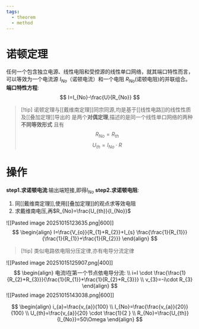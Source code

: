 ```yaml
---
tags:
  - theorem
  - method
---
```

# 诺顿定理
任何一个包含独立电源、线性电阻和受控源的线性单口网络，就其端口特性而言，可以等效为一个电流源 $I_{No}$（诺顿电流）和一个电阻 $R_{No}$​(诺顿电阻)的并联组合。
**端口特性方程**:
$$
I=I_{No}-\frac{U}{R_{No}}
$$
>[!tip] 诺顿定理与[[戴维南定理]]同宗同源,均是基于[[线性电路]]的线性性质及[[叠加定理]]导出的
>是两个**对偶定理**,描述的是同一个线性单口网络的两种**不同等效形式**
>且有$$R_{No}=R_{th}$$ $$U_{th}=I_{No}\cdot R$$

# 操作
**step1.求诺顿电流**:输出端短接,即得$I_{No}$
**step2.求诺顿电阻**:
1. 同[[戴维南定理]],使用[[叠加定理]]的观点求等效电阻
2. 求戴维南电压,再$R_{No}=\frac{U_{th}}{I_{No}}$

![[Pasted image 20251015123635.png|600]]
$$
\begin{align}
I=\frac{V_{o}}{R_{1}+R_{2}}+I_{s} \frac{\frac{1}{R_{1}}}{\frac{1}{R_{1}}+\frac{1}{R_{2}}}
\end{align}
$$

>[!tip] 类似电路依电阻分压定律,亦有电导分流定律

![[Pasted image 20251015125907.png|400]]
$$
\begin{align}
电流I在第一个节点依电导分流: \\
i=I \cdot \frac{\frac{1}{R_{2}+R_{3}}}{\frac{1}{R_{1}}+\frac{1}{R_{2}+R_{3}}} \\
v_{3}=-i\cdot R_{3}
\end{align}
$$
![[Pasted image 20251015143038.png|600]]

$$
\begin{align}
i_{a}=\frac{v_{a}}{100} \\
I_{No}=\frac{\frac{v_{a}}{20}}{100} \\
U_{th}=\frac{v_{a}}{20} \cdot \frac{1}{2 } \\
R_{No}=\frac{U_{th}}{I_{No}}=50\Omega
\end{align}
$$




